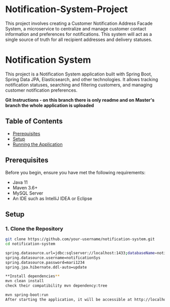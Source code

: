 # Notification-System-Project
This project involves creating a Customer Notification Address Facade System, a microservice to centralize and manage customer contact information and preferences for notifications. This system will act as a single source of truth for all recipient addresses and delivery statuses.

# Notification System

This project is a Notification System application built with Spring Boot, Spring Data JPA, Elasticsearch, and other technologies. It allows tracking notification statuses, searching and filtering customers, and managing customer notification preferences.

**Git Instructions - on this branch there is only readme and on Master's branch the whole application is uploaded**

## Table of Contents

- [Prerequisites](#prerequisites)
- [Setup](#setup)
- [Running the Application](#running-the-application)


## Prerequisites

Before you begin, ensure you have met the following requirements:

- Java 11
- Maven 3.6+
- MySQL Server
- An IDE such as IntelliJ IDEA or Eclipse

## Setup

### 1. Clone the Repository

```bash
git clone https://github.com/your-username/notification-system.git
cd notification-system

spring.datasource.url=jdbc:sqlserver://localhost:1433;databaseName=notificationSys
spring.datasource.username=notificationSys
spring.datasource.password=mari1234
spring.jpa.hibernate.ddl-auto=update

**Install dependencies**
mvn clean install
check their compatibility mvn dependency:tree

mvn spring-boot:run
After starting the application, it will be accessible at http://localhost:8080.

